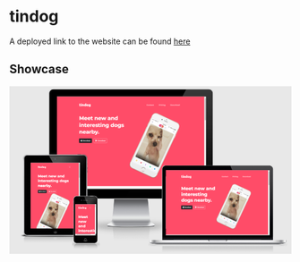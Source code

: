 # tindog

A deployed link to the website can be found [here](https://sherryrich.github.io/tindog/)

## Showcase
![Preview](https://github.com/sherryrich/tindog/blob/main/docs/tindog_showcase.PNG)